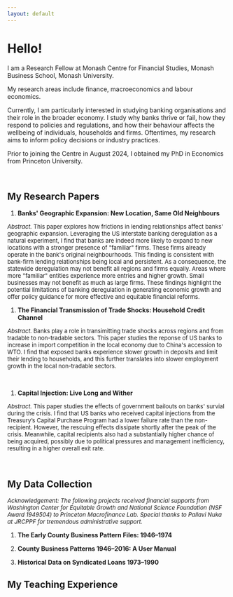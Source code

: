 ```yaml
---
layout: default
---
```


<h1>Hello!</h1>

<p>I am a Research Fellow at Monash Centre for Financial Studies, Monash Business School, Monash University.</p>

<p>My research areas include finance, macroeconomics and labour economics. </p>
  
<p>Currently, I am particularly interested in studying banking organisations and their role in the broader economy. 
  I study why banks thrive or fail, 
  how they respond to policies and regulations, 
  and how their behaviour affects the wellbeing of individuals, households and firms. 
  Oftentimes, my research aims to inform policy decisions or industry practices. </p>

<p>Prior to joining the Centre in August 2024, I obtained my PhD in Economics from Princeton University. </p>

<br>

<h2>My Research Papers</h2>

1. <b>Banks' Geographic Expansion: New Location, Same Old Neighbours</b>
<div padding-left="40px"><font size="-1"><i>Abstract.</i> This paper explores how frictions in lending relationships affect banks' geographic expansion. Leveraging the US interstate banking deregulation as a natural experiment, I find that banks are indeed more likely to expand to new locations with a stronger presence of "familiar" firms. These firms already operate in the bank's original neighbourhoods. This finding is consistent with bank-firm lending relationships being local and persistent. As a consequence, the statewide deregulation may not benefit all regions and firms equally. Areas where more "familiar" entities experience more entries and higher growth. Small businesses may not benefit as much as large firms. These findings highlight the potential limitations of banking deregulation in generating economic growth and offer policy guidance for more effective and equitable financial reforms.</font> </div>

1. <b>The Financial Transmission of Trade Shocks: Household Credit Channel</b>
<p margin-left="40px"><font size="-1"><i>Abstract.</i> Banks play a role in transimitting trade shocks across regions and from tradable to non-tradable sectors. This paper studies the reponse of US banks to increase in import competition in the local economy due to China's accession to WTO. I find that exposed banks experience slower growth in deposits and limit their lending to households, and this further translates into slower employment growth in the local non-tradable sectors.</font></p> <br>

1. <b>Capital Injection: Live Long and Wither</b>
<p margin-left="40px"><font size="-1"><i>Abstract.</i> This paper studies the effects of government bailouts on banks' survial during the crisis. I find that US banks who received capital injections from the Treasury’s Capital Purchase Program had a lower failure rate than the non-recipient. However, the rescuing effects dissipate shortly after the peak of the crisis. Meanwhile, capital recipients also had a substantially higher chance of being acquired, possibly due to political pressures and management inefficiency, resulting in a higher overall exit rate.</font></p>  <br>


<h2>My Data Collection</h2>

<font size="-1"><i>Acknowledgement: The following projects received financial supports from Washington Center for Equitable Growth and National Science Foundation (NSF Award 1949504) to Princeton Macrofinance Lab. Special thanks to Pallavi Nuka at JRCPPF for tremendous administrative support.</i></font>

1. <b>The Early County Business Pattern Files: 1946–1974</b>

1. <b>County Business Patterns 1946–2016: A User Manual</b>

1. <b>Historical Data on Syndicated Loans 1973–1990</b>


<h2>My Teaching Experience</h2>
